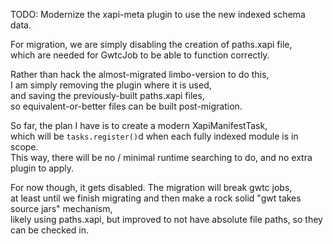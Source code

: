 TODO: Modernize the xapi-meta plugin to use the new indexed schema data.

For migration, we are simply disabling the creation of paths.xapi file,  
which are needed for GwtcJob to be able to function correctly.

Rather than hack the almost-migrated limbo-version to do this,  
I am simply removing the plugin where it is used,  
and saving the previously-built paths.xapi files,  
so equivalent-or-better files can be built post-migration.

So far, the plan I have is to create a modern XapiManifestTask,  
which will be `tasks.register()`d when each fully indexed module is in scope.  
This way, there will be no / minimal runtime searching to do, and no extra plugin to apply.

For now though, it gets disabled. The migration will break gwtc jobs,  
at least until we finish migrating and then make a rock solid "gwt takes source jars" mechanism,  
likely using paths.xapi, but improved to not have absolute file paths, so they can be checked in.
